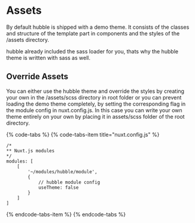 # Assets

By default hubble is shipped with a demo theme. It consists of the classes and structure of the template part in components and the styles of the /assets directory.

hubble already included the sass loader for you, thats why the hubble theme is written with sass as well.

## Override Assets

You can either use the hubble theme and override the styles by creating your own in the /assets/scss directory in root folder or you can prevent loading the demo theme completely, by setting the corresponding flag in the module config in nuxt.config.js. In this case you can write your own theme entirely on your own by placing it in assets/scss folder of the root directory.

{% code-tabs %}
{% code-tabs-item title="nuxt.config.js" %}
```text
/*
** Nuxt.js modules
*/
modules: [
    [
        '~/modules/hubble/module',
        {
            // hubble module config
            useTheme: false
        }
    ]
]
```
{% endcode-tabs-item %}
{% endcode-tabs %}

